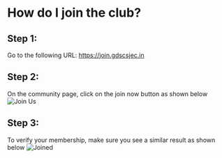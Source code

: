 # How do I join the club?

## Step 1:

Go to the following URL: https://join.gdscsjec.in

## Step 2:

On the community page, click on the join now button as shown below
<img id="responsive-image" src="../images/join-club/join-us.png" title="Join Us" alt="Join Us" />

## Step 3:

To verify your membership, make sure you see a similar result as shown below
<img id="responsive-image" src="../images/join-club/joined.png" title="Joined" alt="Joined" />

